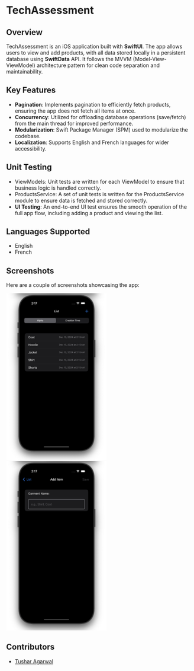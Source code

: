 # TechAssessment

## Overview

TechAssessment is an iOS application built with **SwiftUI**. The app allows users to view and add products, with all data stored locally in a persistent database using **SwiftData** API. It follows the MVVM (Model-View-ViewModel) architecture pattern for clean code separation and maintainability.

## Key Features
- **Pagination**: Implements pagination to efficiently fetch products, ensuring the app does not fetch all items at once.
- **Concurrency**: Utilized for offloading database operations (save/fetch) from the main thread for improved performance.
- **Modularization**: Swift Package Manager (SPM) used to modularize the codebase.
- **Localization**: Supports English and French languages for wider accessibility.

## Unit Testing
- ViewModels: Unit tests are written for each ViewModel to ensure that business logic is handled correctly.
- ProductsService: A set of unit tests is written for the ProductsService module to ensure data is fetched and stored correctly.
- **UI Testing**: An end-to-end UI test ensures the smooth operation of the full app flow, including adding a product and viewing the list.

## Languages Supported
- English
- French

## Screenshots

Here are a couple of screenshots showcasing the app:
<p float="left">
  <img src="Screenshots/Products%20List%20View.png" width="272" height="449.5"/>
   <img src="Screenshots/Add%20Product%20View.png" width="272" height="457"/>
</p>

## Contributors
- [Tushar Agarwal](https://www.linkedin.com/in/tusharagarwal10)
